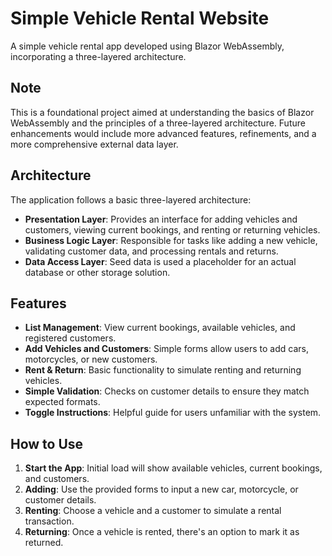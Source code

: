 # Simple Vehicle Rental Website

A simple vehicle rental app developed using Blazor WebAssembly, incorporating a three-layered architecture.

## Note
This is a foundational project aimed at understanding the basics of Blazor WebAssembly and the principles of a three-layered architecture. Future enhancements would include more advanced features, refinements, and a more comprehensive external data layer.

## Architecture
The application follows a basic three-layered architecture:

- **Presentation Layer**: Provides an interface for adding vehicles and customers, viewing current bookings, and renting or returning vehicles.
- **Business Logic Layer**: Responsible for tasks like adding a new vehicle, validating customer data, and processing rentals and returns.
- **Data Access Layer**: Seed data is used a placeholder for an actual database or other storage solution.

## Features
- **List Management**: View current bookings, available vehicles, and registered customers.
- **Add Vehicles and Customers**: Simple forms allow users to add cars, motorcycles, or new customers.
- **Rent & Return**: Basic functionality to simulate renting and returning vehicles.
- **Simple Validation**: Checks on customer details to ensure they match expected formats.
- **Toggle Instructions**: Helpful guide for users unfamiliar with the system.

## How to Use
1. **Start the App**: Initial load will show available vehicles, current bookings, and customers.
2. **Adding**: Use the provided forms to input a new car, motorcycle, or customer details.
3. **Renting**: Choose a vehicle and a customer to simulate a rental transaction.
4. **Returning**: Once a vehicle is rented, there's an option to mark it as returned.
